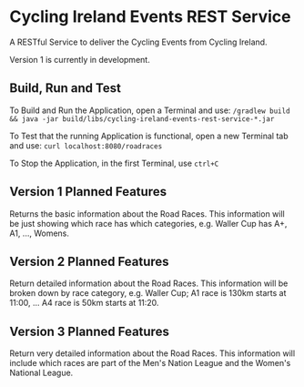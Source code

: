 # Cycling Ireland Events REST Service

A RESTful Service to deliver the Cycling Events from Cycling Ireland.

Version 1 is currently in development.

## Build, Run and Test
To Build and Run the Application, open a Terminal and use: `/gradlew build && java -jar build/libs/cycling-ireland-events-rest-service-*.jar`

To Test that the running Application is functional, open a new Terminal tab and use: `curl localhost:8080/roadraces`

To Stop the Application, in the first Terminal, use `ctrl+C`

## Version 1 Planned Features
Returns the basic information about the Road Races.
This information will be just showing which race has which categories, e.g. Waller Cup has A+, A1, ..., Womens.

## Version 2 Planned Features
Return detailed information about the Road Races.
This information will be broken down by race category, e.g. Waller Cup; A1 race is 130km starts at 11:00, ... A4 race is 50km starts at 11:20.

## Version 3 Planned Features
Return very detailed information about the Road Races.
This information will include which races are part of the Men's Nation League and the Women's National League.
